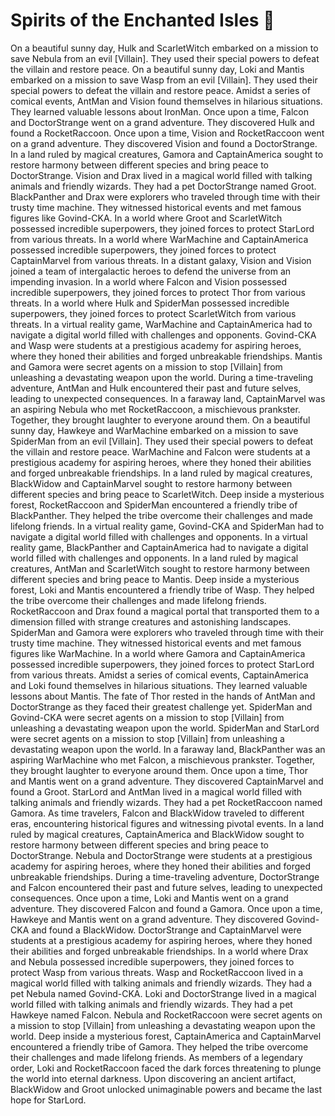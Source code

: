 # Spirits of the Enchanted Isles :birthday: 

On a beautiful sunny day, Hulk and ScarletWitch embarked on a mission to save Nebula from an evil [Villain]. They used their special powers to defeat the villain and restore peace.
On a beautiful sunny day, Loki and Mantis embarked on a mission to save Wasp from an evil [Villain]. They used their special powers to defeat the villain and restore peace.
Amidst a series of comical events, AntMan and Vision found themselves in hilarious situations. They learned valuable lessons about IronMan.
Once upon a time, Falcon and DoctorStrange went on a grand adventure. They discovered Hulk and found a RocketRaccoon.
Once upon a time, Vision and RocketRaccoon went on a grand adventure. They discovered Vision and found a DoctorStrange.
In a land ruled by magical creatures, Gamora and CaptainAmerica sought to restore harmony between different species and bring peace to DoctorStrange.
Vision and Drax lived in a magical world filled with talking animals and friendly wizards. They had a pet DoctorStrange named Groot.
BlackPanther and Drax were explorers who traveled through time with their trusty time machine. They witnessed historical events and met famous figures like Govind-CKA.
In a world where Groot and ScarletWitch possessed incredible superpowers, they joined forces to protect StarLord from various threats.
In a world where WarMachine and CaptainAmerica possessed incredible superpowers, they joined forces to protect CaptainMarvel from various threats.
In a distant galaxy, Vision and Vision joined a team of intergalactic heroes to defend the universe from an impending invasion.
In a world where Falcon and Vision possessed incredible superpowers, they joined forces to protect Thor from various threats.
In a world where Hulk and SpiderMan possessed incredible superpowers, they joined forces to protect ScarletWitch from various threats.
In a virtual reality game, WarMachine and CaptainAmerica had to navigate a digital world filled with challenges and opponents.
Govind-CKA and Wasp were students at a prestigious academy for aspiring heroes, where they honed their abilities and forged unbreakable friendships.
Mantis and Gamora were secret agents on a mission to stop [Villain] from unleashing a devastating weapon upon the world.
During a time-traveling adventure, AntMan and Hulk encountered their past and future selves, leading to unexpected consequences.
In a faraway land, CaptainMarvel was an aspiring Nebula who met RocketRaccoon, a mischievous prankster. Together, they brought laughter to everyone around them.
On a beautiful sunny day, Hawkeye and WarMachine embarked on a mission to save SpiderMan from an evil [Villain]. They used their special powers to defeat the villain and restore peace.
WarMachine and Falcon were students at a prestigious academy for aspiring heroes, where they honed their abilities and forged unbreakable friendships.
In a land ruled by magical creatures, BlackWidow and CaptainMarvel sought to restore harmony between different species and bring peace to ScarletWitch.
Deep inside a mysterious forest, RocketRaccoon and SpiderMan encountered a friendly tribe of BlackPanther. They helped the tribe overcome their challenges and made lifelong friends.
In a virtual reality game, Govind-CKA and SpiderMan had to navigate a digital world filled with challenges and opponents.
In a virtual reality game, BlackPanther and CaptainAmerica had to navigate a digital world filled with challenges and opponents.
In a land ruled by magical creatures, AntMan and ScarletWitch sought to restore harmony between different species and bring peace to Mantis.
Deep inside a mysterious forest, Loki and Mantis encountered a friendly tribe of Wasp. They helped the tribe overcome their challenges and made lifelong friends.
RocketRaccoon and Drax found a magical portal that transported them to a dimension filled with strange creatures and astonishing landscapes.
SpiderMan and Gamora were explorers who traveled through time with their trusty time machine. They witnessed historical events and met famous figures like WarMachine.
In a world where Gamora and CaptainAmerica possessed incredible superpowers, they joined forces to protect StarLord from various threats.
Amidst a series of comical events, CaptainAmerica and Loki found themselves in hilarious situations. They learned valuable lessons about Mantis.
The fate of Thor rested in the hands of AntMan and DoctorStrange as they faced their greatest challenge yet.
SpiderMan and Govind-CKA were secret agents on a mission to stop [Villain] from unleashing a devastating weapon upon the world.
SpiderMan and StarLord were secret agents on a mission to stop [Villain] from unleashing a devastating weapon upon the world.
In a faraway land, BlackPanther was an aspiring WarMachine who met Falcon, a mischievous prankster. Together, they brought laughter to everyone around them.
Once upon a time, Thor and Mantis went on a grand adventure. They discovered CaptainMarvel and found a Groot.
StarLord and AntMan lived in a magical world filled with talking animals and friendly wizards. They had a pet RocketRaccoon named Gamora.
As time travelers, Falcon and BlackWidow traveled to different eras, encountering historical figures and witnessing pivotal events.
In a land ruled by magical creatures, CaptainAmerica and BlackWidow sought to restore harmony between different species and bring peace to DoctorStrange.
Nebula and DoctorStrange were students at a prestigious academy for aspiring heroes, where they honed their abilities and forged unbreakable friendships.
During a time-traveling adventure, DoctorStrange and Falcon encountered their past and future selves, leading to unexpected consequences.
Once upon a time, Loki and Mantis went on a grand adventure. They discovered Falcon and found a Gamora.
Once upon a time, Hawkeye and Mantis went on a grand adventure. They discovered Govind-CKA and found a BlackWidow.
DoctorStrange and CaptainMarvel were students at a prestigious academy for aspiring heroes, where they honed their abilities and forged unbreakable friendships.
In a world where Drax and Nebula possessed incredible superpowers, they joined forces to protect Wasp from various threats.
Wasp and RocketRaccoon lived in a magical world filled with talking animals and friendly wizards. They had a pet Nebula named Govind-CKA.
Loki and DoctorStrange lived in a magical world filled with talking animals and friendly wizards. They had a pet Hawkeye named Falcon.
Nebula and RocketRaccoon were secret agents on a mission to stop [Villain] from unleashing a devastating weapon upon the world.
Deep inside a mysterious forest, CaptainAmerica and CaptainMarvel encountered a friendly tribe of Gamora. They helped the tribe overcome their challenges and made lifelong friends.
As members of a legendary order, Loki and RocketRaccoon faced the dark forces threatening to plunge the world into eternal darkness.
Upon discovering an ancient artifact, BlackWidow and Groot unlocked unimaginable powers and became the last hope for StarLord.